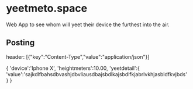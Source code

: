 # yeetmeto.space
Web App to see whom will yeet their device the furthest into the air.

## Posting
header:
[{"key":"Content-Type","value":"application/json"}]

{
	'device':'Iphone X',
	'heightmeters':10.00,
	'yeetdetail':{
		'value':'sajkdlfbahsdbvashjdbvliausdbajsbdlkajsbdlfkjabrlvkhjasbldfkvjbds'
	}
}